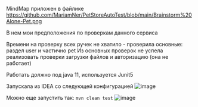 MindMap приложен в файлике https://github.com/MariamNer/PetStoreAutoTest/blob/main/Brainstorm%20Alone-Pet.png

В нем мои предположения по проверкам данного сервиса

Времени на проверку всех ручек не хватило - проверила основные: раздел user и частично pet
Из основных проверок не успела реализовать проверки загрузки файлов и авторизацию (она не работает)

Работать должно под java 11, используется Junit5

Запускала из IDEA со следующей конфигурацией
![image](https://github.com/user-attachments/assets/620c5f36-ab2a-41c3-8f35-18f4c4b02acc)

Можно еще запустить так: `mvn clean test`
![image](https://github.com/user-attachments/assets/df42950b-d1c5-442a-8f50-6cc548e874c9)
